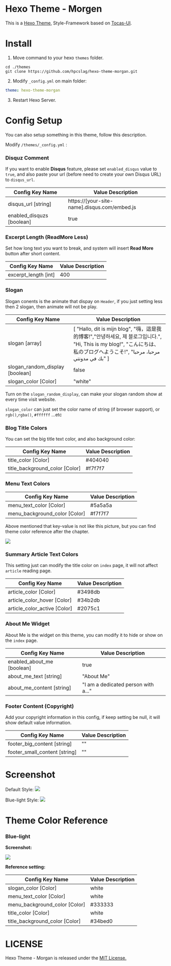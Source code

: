 # Hexo Theme - Morgen
This is a [Hexo Theme](https://hexo.io/), Style-Framework based on [Tocas-UI](https://tocas-ui.com).

# Install

1. Move command to your hexo `themes` folder.

```
cd ./themes
git clone https://github.com/hpcslag/hexo-theme-morgan.git
```

2. Modify `_config.yml` on main folder:


```yaml
theme: hexo-theme-morgan
```

3. Restart Hexo Server.

# Config Setup
You can also setup something in this theme, follow this description.

Modify `/themes/_config.yml` :

### Disquz Comment
If you want to enable **Disqus** feature, please set `enabled_disqus` value to `true`, and also paste your url (before need to create your own Disqus URL) to `disqus_url`.

| Config Key Name  | Value Description |
| ---------------- | ----------------- |
| disqus_url [string] | https://[your-site-name].disqus.com/embed.js      |
| enabled_disquzs [boolean] | true      |

### Excerpt Length (ReadMore Less)

Set how long text you want to break, and system will insert **Read More** button after short content.

| Config Key Name  | Value Description |
| ---------------- | ----------------- |
| excerpt_length [int] | 400 |

### Slogan
Slogan conents is the animate that dispay on `Header`, if you just setting less then 2 slogan, then animate will not be play.

| Config Key Name  | Value Description |
| ---------------- | ----------------- |
| slogan [array] | [ "Hallo, dit is mijn blog", "嗨，這是我的博客!","안녕하세요, 제 블로그입니다.", "Hi, This is my blog!", "こんにちは、私のブログへようこそ!", "مرحبا، مرحبا بك في مدونتي" ] |
| slogan_random_display [boolean] | false |
| slogan_color [Color] | "white" |

Turn on the `slogan_random_display`, can make your slogan random show at every time visit website.

`slogan_color` can just set the color name of string (if browser support), or `rgb()`,`rgba()`, `#ffffff` ...etc

### Blog Title Colors

You can set the big title text color, and also background color:

| Config Key Name  | Value Description |
| ---------------- | ----------------- |
| title_color [Color] | #404040 |
| title_background_color [Color] | #f7f7f7 |

### Menu Text Colors

| Config Key Name  | Value Description |
| ---------------- | ----------------- |
| menu_text_color [Color] | #5a5a5a |
| menu_background_color [Color] | #f7f7f7 |

Above mentioned that key-value is not like this picture, but you can find theme color reference after the chapter.

![](http://i.imgur.com/iTme1vy.png)

### Summary Article Text Colors

This setting just can modify the title color on `index` page, it will not affect `article` reading page.

| Config Key Name  | Value Description |
| ---------------- | ----------------- |
| article_color [Color] | #3498db |
| article_color_hover [Color] | #34b2db |
| article_color_active [Color] | #2075c1 |

### About Me Widget
About Me is the widget on this theme, you can modify it to hide or show on the `index` page.

| Config Key Name  | Value Description |
| ---------------- | ----------------- |
| enabled_about_me [boolean] | true |
| about_me_text [string] | "About Me" |
| about_me_content [string] | "I am a dedicated person with a..." |

### Footer Content (Copyright)
Add your copyright information in this config, if keep setting be null, it will show default value information.

| Config Key Name  | Value Description |
| ---------------- | ----------------- |
| footer_big_content [string] | "" |
| footer_small_content [string] | "" |


# Screenshot
Default Style:
![](http://i.imgur.com/0udrykv.png)

Blue-light Style:
![](http://i.imgur.com/FpAcAcH.png)

# Theme Color Reference

### Blue-light
**Screenshot:**

![](http://i.imgur.com/FpAcAcH.png)

**Reference setting:**

| Config Key Name  | Value Description |
| ---------------- | ----------------- |
| slogan_color [Color] | white |
| menu_text_color [Color] | white |
| menu_background_color [Color] | #333333 |
| title_color [Color] | white |
| title_background_color [Color] | #34bed0 |

# LICENSE
Hexo Theme - Morgan is released under the [MIT License.](https://github.com/hpcslag/hexo-theme-morgan/blob/master/LICENSE)
